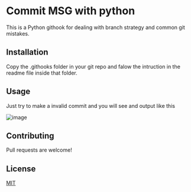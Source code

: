 
# Commit MSG with python

This is a Python githook for dealing with branch strategy and common git mistakes.

## Installation

Copy the .githooks folder in your git repo and falow the intruction in the readme file inside that folder.


## Usage

Just try to make a invalid commit and you will see and output like this 

![image](https://user-images.githubusercontent.com/34369026/119501317-0ea76800-bd69-11eb-83e7-cc0055d6bd05.png)


## Contributing
Pull requests are welcome!

## License
[MIT](https://choosealicense.com/licenses/mit/)
